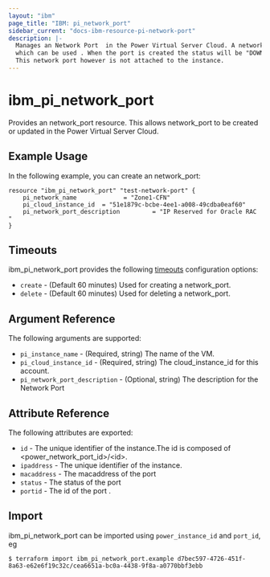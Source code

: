 ```yaml
---
layout: "ibm"
page_title: "IBM: pi_network_port"
sidebar_current: "docs-ibm-resource-pi-network-port"
description: |-
  Manages an Network Port  in the Power Virtual Server Cloud. A network port is equivalent to reserving an ip in the subnet
  which can be used . When the port is created the status will be "DOWN".
  This network port however is not attached to the instance. 
---
```


# ibm\_pi_network_port

Provides an network_port resource. This allows network_port to be created or updated in the Power Virtual Server Cloud.

## Example Usage

In the following example, you can create an network_port:

```hcl
resource "ibm_pi_network_port" "test-network-port" {
    pi_network_name             = "Zone1-CFN"
    pi_cloud_instance_id  = "51e1879c-bcbe-4ee1-a008-49cdba0eaf60"
    pi_network_port_description         = "IP Reserved for Oracle RAC "
}
```


## Timeouts

ibm_pi_network_port provides the following [timeouts](https://www.terraform.io/docs/configuration/resources.html#timeouts) configuration options:

* `create` - (Default 60 minutes) Used for creating a network_port.
* `delete` - (Default 60 minutes) Used for deleting a network_port.

## Argument Reference

The following arguments are supported:

* `pi_instance_name` - (Required, string) The name of the VM.
* `pi_cloud_instance_id` - (Required, string) The cloud_instance_id for this account.
* `pi_network_port_description` - (Optional, string) The description for the Network Port
## Attribute Reference

The following attributes are exported:

* `id` - The unique identifier of the instance.The id is composed of \<power_network_port_id\>/\<id\>.
* `ipaddress` - The unique identifier of the instance.
* `macaddress` - The macaddress of the port
* `status` - The status of the port
* `portid` - The id of the port .
## Import

ibm_pi_network_port can be imported using `power_instance_id` and `port_id`, eg

```
$ terraform import ibm_pi_network_port.example d7bec597-4726-451f-8a63-e62e6f19c32c/cea6651a-bc0a-4438-9f8a-a0770bbf3ebb
```
